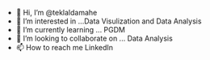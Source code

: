 - 👋 Hi, I’m @teklaldamahe
- 👀 I’m interested in ...Data Visulization and Data Analysis
- 🌱 I’m currently learning ... PGDM
- 💞️ I’m looking to collaborate on ... Data Analysis 
- 📫 How to reach me LinkedIn

<!---
teklaldamahe/teklaldamahe is a ✨ special ✨ repository because its `README.md` (this file) appears on your GitHub profile.
You can click the Preview link to take a look at your changes.
--->

